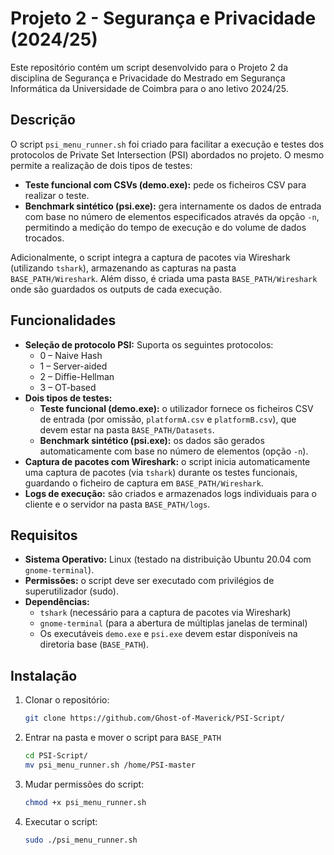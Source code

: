 # Projeto 2 - Segurança e Privacidade (2024/25)

Este repositório contém um script desenvolvido para o Projeto 2 da disciplina de Segurança e Privacidade do Mestrado em Segurança Informática da Universidade de Coimbra para o ano letivo 2024/25.

## Descrição

O script `psi_menu_runner.sh` foi criado para facilitar a execução e testes dos protocolos de Private Set Intersection (PSI) abordados no projeto. O mesmo permite a realização de dois tipos de testes:

- **Teste funcional com CSVs (demo.exe):** pede os ficheiros CSV para realizar o teste.
- **Benchmark sintético (psi.exe):** gera internamente os dados de entrada com base no número de elementos especificados através da opção `-n`, permitindo a medição do tempo de execução e do volume de dados trocados.

Adicionalmente, o script integra a captura de pacotes via Wireshark (utilizando `tshark`), armazenando as capturas na pasta `BASE_PATH/Wireshark`. Além disso, é criada uma pasta `BASE_PATH/Wireshark` onde são guardados os outputs de cada execução. 

## Funcionalidades

- **Seleção de protocolo PSI:** Suporta os seguintes protocolos:
  - 0 – Naive Hash
  - 1 – Server-aided
  - 2 – Diffie-Hellman
  - 3 – OT-based
- **Dois tipos de testes:**
  - **Teste funcional (demo.exe):** o utilizador fornece os ficheiros CSV de entrada (por omissão, `platformA.csv` e `platformB.csv`), que devem estar na pasta `BASE_PATH/Datasets`.
  - **Benchmark sintético (psi.exe):** os dados são gerados automaticamente com base no número de elementos (opção `-n`).
- **Captura de pacotes com Wireshark:** o script inicia automaticamente uma captura de pacotes (via `tshark`) durante os testes funcionais, guardando o ficheiro de captura em `BASE_PATH/Wireshark`.
- **Logs de execução:** são criados e armazenados logs individuais para o cliente e o servidor na pasta `BASE_PATH/logs`.

## Requisitos

- **Sistema Operativo:** Linux (testado na distribuição Ubuntu 20.04 com `gnome-terminal`).
- **Permissões:** o script deve ser executado com privilégios de superutilizador (sudo).
- **Dependências:**
  - `tshark` (necessário para a captura de pacotes via Wireshark)
  - `gnome-terminal` (para a abertura de múltiplas janelas de terminal)
  - Os executáveis `demo.exe` e `psi.exe` devem estar disponíveis na diretoria base (`BASE_PATH`).

## Instalação

1. Clonar o repositório:
   ```bash
   git clone https://github.com/Ghost-of-Maverick/PSI-Script/
2.  Entrar na pasta e mover o script para `BASE_PATH`
    ```bash
    cd PSI-Script/
    mv psi_menu_runner.sh /home/PSI-master
3. Mudar permissões do script:
    ```bash
    chmod +x psi_menu_runner.sh
4. Executar o script:
   ```bash
   sudo ./psi_menu_runner.sh
